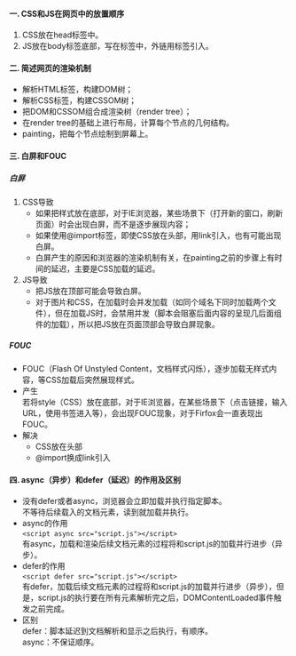 #### 一. CSS和JS在网页中的放置顺序
1. CSS放在head标签中。
2. JS放在body标签底部，写在<script></script>标签中，外链用<script src=""></script>标签引入。
#### 二. 简述网页的渲染机制
- 解析HTML标签，构建DOM树；
- 解析CSS标签，构建CSSOM树；
- 把DOM和CSSOM组合成渲染树（render tree）；
- 在render tree的基础上进行布局，计算每个节点的几何结构。
- painting，把每个节点绘制到屏幕上。
#### 三. 白屏和FOUC
##### 白屏
1. CSS导致
    - 如果把样式放在底部，对于IE浏览器，某些场景下（打开新的窗口，刷新页面）时会出现白屏，而不是逐步展现内容；  
    - 如果使用@import标签，即使CSS放在头部，用link引入，也有可能出现白屏。  
    - 白屏产生的原因和浏览器的渲染机制有关，在painting之前的步骤上有时间的延迟，主要是CSS加载的延迟。
2. JS导致  
    - 把JS放在顶部可能会导致白屏。
    - 对于图片和CSS，在加载时会并发加载（如同个域名下同时加载两个文件），但在加载JS时，会禁用并发（脚本会阻塞后面内容的呈现几后面组件的加载），所以把JS放在页面顶部会导致白屏现象。
##### FOUC
- FOUC（Flash Of Unstyled Content，文档样式闪烁），逐步加载无样式内容，等CSS加载后突然展现样式。
- 产生  
若将style（CSS）放在底部，对于IE浏览器，在某些场景下（点击链接，输入URL，使用书签进入等），会出现FOUC现象，对于Firfox会一直表现出FOUC。
- 解决  
    - CSS放在头部
    - @import换成link引入
#### 四. async（异步）和defer（延迟）的作用及区别
- 没有defer或者async，浏览器会立即加载并执行指定脚本。  
不等待后续载入的文档元素，读到就加载并执行。
- async的作用  
```<script async src="script.js"></script>```  
有async，加载和渲染后续文档元素的过程将和script.js的加载并行进步（异步）。
- defer的作用  
```<script defer src="script.js"></script>```  
有defer，加载后续文档元素的过程将和script.js的加载并行进步（异步），但是，script.js的执行要在所有元素解析完之后，DOMContentLoaded事件触发之前完成。
- 区别  
defer：脚本延迟到文档解析和显示之后执行，有顺序。  
async：不保证顺序。
